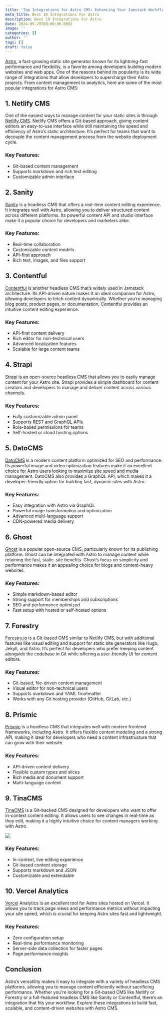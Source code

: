 ```yaml
---
title: 'Top Integrations for Astro CMS: Enhancing Your Jamstack Workflow'
meta_title: Best 10 Integrations For Astro
description: Best 10 Integrations For Astro
date: 2024-09-29T00:00:00.000Z
image: ''
categories: []
author: ''
tags: []
draft: false
---
```

[Astro](https://astro.build/ "Google"), a fast-growing static site generator known for its lightning-fast performance and flexibility, is a favorite among developers building modern websites and web apps. One of the reasons behind its popularity is its wide range of integrations that allow developers to supercharge their Astro projects. From content management to analytics, here are some of the most popular integrations for Astro CMS:

## 1. Netlify CMS

One of the easiest ways to manage content for your static sites is through [Netlify CMS](https://www.netlifycms.org/). Netlify CMS offers a Git-based approach, giving content editors an easy-to-use interface while still maintaining the speed and efficiency of Astro’s static architecture. It’s perfect for teams that want to decouple the content management process from the website deployment cycle.

### Key Features:

* Git-based content management
* Supports markdown and rich text editing
* Customizable admin interface

## 2. Sanity

[Sanity](https://www.sanity.io/) is a headless CMS that offers a real-time content editing experience. It integrates well with Astro, allowing you to deliver structured content across different platforms. Its powerful content API and studio interface make it a popular choice for developers and marketers alike.

### Key Features:

* Real-time collaboration
* Customizable content models
* API-first approach
* Rich text, images, and files support

## 3. Contentful

[Contentful](https://www.contentful.com/) is another headless CMS that’s widely used in Jamstack architecture. Its API-driven nature makes it an ideal companion for Astro, allowing developers to fetch content dynamically. Whether you’re managing blog posts, product pages, or documentation, Contentful provides an intuitive content editing experience.

### Key Features:

* API-first content delivery
* Rich editor for non-technical users
* Advanced localization features
* Scalable for large content teams

## 4. Strapi

[Strapi](https://strapi.io/) is an open-source headless CMS that allows you to easily manage content for your Astro site. Strapi provides a simple dashboard for content creators and developers to manage and deliver content across various channels.

### Key Features:

* Fully customizable admin panel
* Supports REST and GraphQL APIs
* Role-based permissions for teams
* Self-hosted or cloud hosting options

## 5. DatoCMS

[DatoCMS](https://www.datocms.com/) is a modern content platform optimized for SEO and performance. Its powerful image and video optimization features make it an excellent choice for Astro users looking to maximize site speed and media management. DatoCMS also provides a GraphQL API, which makes it a developer-friendly option for building fast, dynamic sites with Astro.

### Key Features:

* Easy integration with Astro via GraphQL
* Powerful image transformation and optimization
* Advanced multi-language support
* CDN-powered media delivery

## 6. Ghost

[Ghost](https://ghost.org/) is a popular open-source CMS, particularly known for its publishing platform. Ghost can be integrated with Astro to manage content while retaining the fast, static-site benefits. Ghost’s focus on simplicity and performance makes it an appealing choice for blogs and content-heavy websites.

### Key Features:

* Simple markdown-based editor
* Strong support for memberships and subscriptions
* SEO and performance optimized
* Fast setup with hosted or self-hosted options

## 7. Forestry

[Forestry.io](https://forestry.io/) is a Git-based CMS similar to Netlify CMS, but with additional features like visual editing and support for static site generators like Hugo, Jekyll, and Astro. It’s perfect for developers who prefer keeping content alongside the codebase in Git while offering a user-friendly UI for content editors.

### Key Features:

* Git-based, file-driven content management
* Visual editor for non-technical users
* Supports markdown and YAML frontmatter
* Works with any Git hosting provider (GitHub, GitLab, etc.)

## 8. Prismic

[Prismic](https://prismic.io/) is a headless CMS that integrates well with modern frontend frameworks, including Astro. It offers flexible content modeling and a strong API, making it ideal for developers who need a content infrastructure that can grow with their website.

### Key Features:

* API-driven content delivery
* Flexible custom types and slices
* Rich media and document support
* Multi-language content

## 9. TinaCMS

[TinaCMS](https://tina.io/) is a Git-backed CMS designed for developers who want to offer in-context content editing. It allows users to see changes in real-time as they edit, making it a highly intuitive choice for content managers working with Astro.

![](</SCR-20240929-ej5 (1).png>)

### Key Features:

* In-context, live editing experience
* Git-based content storage
* Supports markdown and JSON
* Customizable and extendable

## 10. Vercel Analytics

[Vercel](https://vercel.com/ "Google") Analytics is an excellent tool for Astro sites hosted on Vercel. It allows you to track page views and performance metrics without impacting your site speed, which is crucial for keeping Astro sites fast and lightweight.

### Key Features:

* Zero configuration setup
* Real-time performance monitoring
* Server-side data collection for faster pages
* Page performance insights

## Conclusion

Astro’s versatility makes it easy to integrate with a variety of headless CMS platforms, allowing you to manage content efficiently without sacrificing performance. Whether you're looking for a Git-based CMS like Netlify or Forestry or a full-featured headless CMS like Sanity or Contentful, there’s an integration that fits your workflow. Explore these integrations to build fast, scalable, and content-driven websites with Astro CMS.
